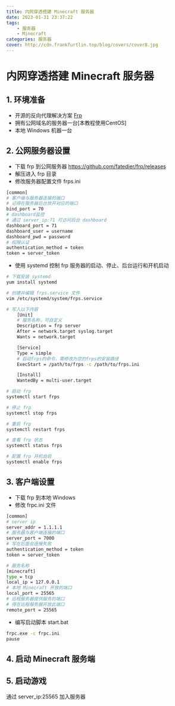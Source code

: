 ```yaml
---
title: 内网穿透搭建 Minecraft 服务器
date: 2023-01-31 23:37:22
tags:
    - 服务器
    - Minecraft
categories: 服务器
cover: http://cdn.frankfurtlin.top/blog/covers/cover8.jpg
---
```


# 内网穿透搭建 Minecraft 服务器

## 1. 环境准备

- 开源的反向代理解决方案 [Frp](https://gofrp.org/docs/)
- 拥有公网域名的服务器一台[本教程使用CentOS]
- 本地 Windows 机器一台

## 2. 公网服务器设置

- 下载 frp 到公网服务器
https://github.com/fatedier/frp/releases
- 解压进入 frp 目录
- 修改服务器配置文件 frps.ini
``` bash
[common]
# 客户端与服务器连接的端口
# 记得在服务器后台放开对应的端口
bind_port = 70
# dashboard监控
# 通过 server_ip:71 可访问后台 dashboard
dashboard_port = 71
dashboard_user = username
dashboard_pwd = password
# 权限认证
authentication_method = token
token = server_token
```
- 使用 systemd 控制 frp 服务器的启动、停止、后台运行和开机启动
``` bash
# 下载安装 systemd
yum install systemd

# 创建并编辑 frps.service 文件
vim /etc/systemd/system/frps.service

# 写入以下内容
    [Unit]
    # 服务名称，可自定义
    Description = frp server
    After = network.target syslog.target
    Wants = network.target

    [Service]
    Type = simple
    # 启动frps的命令，需修改为您的frps的安装路径
    ExecStart = /path/to/frps -c /path/to/frps.ini

    [Install]
    WantedBy = multi-user.target

# 启动 frp
systemctl start frps

# 停止 frp
systemctl stop frps

# 重启 frp
systemctl restart frps

# 查看 frp 状态
systemctl status frps

# 配置 frp 开机自启
systemctl enable frps
```

## 3. 客户端设置

- 下载 frp 到本地 Windows
- 修改 frpc.ini 文件
``` bash
[common]
# server ip
server_addr = 1.1.1.1
# 服务器与客户端连接的端口
server_port = 7000
# 写在后面会连接失败
authentication_method = token
token = server_token

# 服务名称
[minecraft]
type = tcp
local_ip = 127.0.0.1
# 本地 Minecraft 开放的端口
local_port = 25565
# 远程服务器提供服务的端口
# 得在远程服务器开放此端口
remote_port = 25565
```
- 编写启动脚本 start.bat
``` bash
frpc.exe -c frpc.ini
pause
```

## 4. 启动 Minecraft 服务端

## 5. 启动游戏
通过 server_ip:25565 加入服务器